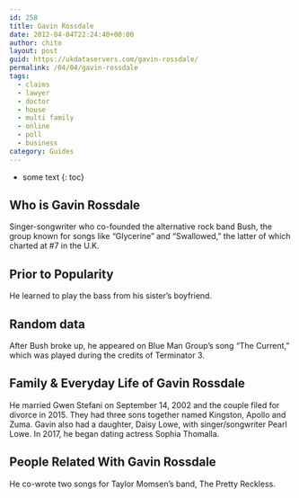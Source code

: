 ```yaml
---
id: 258
title: Gavin Rossdale
date: 2012-04-04T22:24:40+00:00
author: chito
layout: post
guid: https://ukdataservers.com/gavin-rossdale/
permalink: /04/04/gavin-rossdale
tags:
  - claims
  - lawyer
  - doctor
  - house
  - multi family
  - online
  - poll
  - business
category: Guides
---
```


* some text
{: toc}


## Who is  Gavin Rossdale
                  
                  
                  
Singer-songwriter who co-founded the alternative rock band Bush, the group known for songs like &#8220;Glycerine&#8221; and &#8220;Swallowed,&#8221; the latter of which charted at #7 in the U.K.
                  
                
                
                
## Prior to Popularity 
                  
                  
                  
He learned to play the bass from his sister&#8217;s boyfriend.
                  
                
                
                
## Random data 
                  
                  
                  
After Bush broke up, he appeared on Blue Man Group&#8217;s song &#8220;The Current,&#8221; which was played during the credits of Terminator 3.
                  
                
                
                
## Family & Everyday Life of Gavin Rossdale
                  
                  
                  
He married Gwen Stefani on September 14, 2002 and the couple filed for divorce in 2015. They had three sons together named Kingston, Apollo and Zuma. Gavin also had a daughter, Daisy Lowe, with singer/songwriter Pearl Lowe. In 2017, he began dating actress Sophia Thomalla.
                  
                
                
                
## People Related With  Gavin Rossdale
                  
                  
                  
He co-wrote two songs for Taylor Momsen&#8217;s band, The Pretty Reckless.
                  
                
              
            
          
          
          
    
    
  
